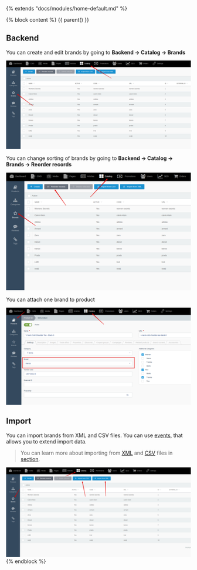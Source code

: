 {% extends "docs/modules/home-default.md" %}

{% block content %}
{{ parent() }}

## Backend

You can create and edit brands by going to **Backend -> Catalog -> Brands**

![](./../../assets/images/backend-brand-1.png)

You can change sorting of brands by going to **Backend -> Catalog -> Brands -> Reorder records**

![](./../../assets/images/backend-brand-5.png)

You can attach one brand to product

![](./../../assets/images/backend-brand-2.png)

## Import

You can import brands from XML and CSV files.
You can use [events](modules/brand/event/event#event-list-brand), that allows you to extend import data.
 
> You can learn more about importing from [XML](import/import-from-xml/home.md#import-from-xml) and [CSV](import/import-from-csv/home.md#import-from-csv) files in [section](import/import-from-xml/home.md#import-from-xml).

![](./../../assets/images/backend-brand-3.png)
{% endblock %}
